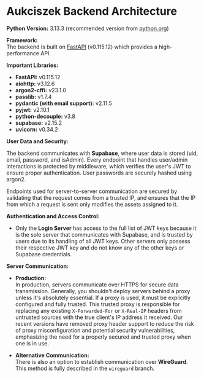 # Aukciszek Backend Architecture

**Python Version:** 3.13.3 (recommended version from [python.org](https://www.python.org/))

**Framework:**  
The backend is built on [FastAPI](https://fastapi.tiangolo.com/) (v0.115.12) which provides a high-performance API.

**Important Libraries:**

- **FastAPI:** v0.115.12
- **aiohttp:** v3.12.6
- **argon2-cffi:** v23.1.0
- **passlib:** v1.7.4
- **pydantic (with email support):** v2.11.5
- **pyjwt:** v2.10.1
- **python-decouple:** v3.8
- **supabase:** v2.15.2
- **uvicorn:** v0.34.2

**User Data and Security:**

The backend communicates with **Supabase**, where user data is stored (uid, email, password, and isAdmin). Every endpoint that handles user/admin interactions is protected by middleware, which verifies the user's JWT to ensure proper authentication. User passwords are securely hashed using argon2.

Endpoints used for server-to-server communication are secured by validating that the request comes from a trusted IP, and ensures that the IP from which a request is sent only modifies the assets assigned to it.

**Authentication and Access Control:**

- Only the **Login Server** has access to the full list of JWT keys because it is the sole server that communicates with Supabase, and is trusted by users due to its handling of all JWT keys. Other servers only possess their respective JWT key and do not know any of the other keys or Supabase credentials.

**Server Communication:**

- **Production:**  
  In production, servers communicate over HTTPS for secure data transmission. Generally, you shouldn't deploy servers behind a proxy unless it's absolutely essential.
  If a proxy is used, it must be explicitly configured and fully trusted. This trusted proxy is responsible for replacing any existing `X-Forwarded-For` or `X-Real-IP` headers from untrusted sources with the true client's IP address it received. Our recent versions have removed proxy header support to reduce the risk of proxy misconfiguration and potential security vulnerabilities, emphasizing the need for a properly secured and trusted proxy when one is in use.

- **Alternative Communication:**  
  There is also an option to establish communication over **WireGuard**. This method is fully described in the `wireguard` branch.
